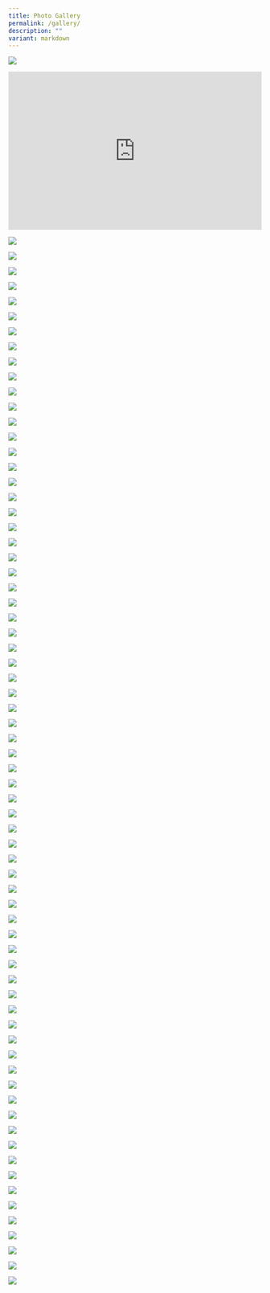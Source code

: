 ```yaml
---
title: Photo Gallery
permalink: /gallery/
description: ""
variant: markdown
---
```

![](/images/hero.png)

<iframe allowfullscreen="" allow="accelerometer; autoplay; clipboard-write; encrypted-media; gyroscope; picture-in-picture; web-share" frameborder="0" title="YouTube video player" src="https://www.youtube.com/embed/egvVfbjybdg?si=UR_JRksdYuAab8sn" height="315" width="100%"></iframe>

![](/images/Photo_Gallery/1.jpg)

![](/images/Photo_Gallery/2.jpg)

![](/images/Photo_Gallery/3.jpg)

![](/images/Photo_Gallery/4.jpg)

![](/images/Photo_Gallery/5.jpg)

![](/images/Photo_Gallery/6.jpg)

![](/images/Photo_Gallery/7.jpg)

![](/images/Photo_Gallery/8.jpg)

![](/images/Photo_Gallery/9.jpg)

![](/images/Photo_Gallery/10.jpg)

![](/images/Photo_Gallery/11.jpg)

![](/images/Photo_Gallery/12.jpg)

![](/images/Photo_Gallery/13.jpg)

![](/images/Photo_Gallery/14.jpg)

![](/images/Photo_Gallery/15.jpg)

![](/images/Photo_Gallery/16.jpg)

![](/images/Photo_Gallery/17.jpg)

![](/images/Photo_Gallery/18.jpg)

![](/images/Photo_Gallery/19.jpg)

![](/images/Photo_Gallery/20.jpg)

![](/images/Photo_Gallery/21.jpg)

![](/images/Photo_Gallery/22.jpg)

![](/images/Photo_Gallery/23.jpg)

![](/images/Photo_Gallery/24.jpg)

![](/images/Photo_Gallery/25.jpg)

![](/images/Photo_Gallery/26.jpg)

![](/images/Photo_Gallery/27.jpg)

![](/images/Photo_Gallery/28.jpg)

![](/images/Photo_Gallery/29.jpg)

![](/images/Photo_Gallery/30.jpg)

![](/images/Photo_Gallery/31.jpg)

![](/images/Photo_Gallery/32.jpg)

![](/images/Photo_Gallery/33.jpg)

![](/images/Photo_Gallery/34.jpg)

![](/images/Photo_Gallery/35.jpg)

![](/images/Photo_Gallery/36.jpg)

![](/images/Photo_Gallery/37.jpg)

![](/images/Photo_Gallery/38.jpg)

![](/images/Photo_Gallery/39.jpg)

![](/images/Photo_Gallery/40.jpg)

![](/images/Photo_Gallery/41.jpg)

![](/images/Photo_Gallery/42.jpg)

![](/images/Photo_Gallery/43.jpg)

![](/images/Photo_Gallery/44.jpg)

![](/images/Photo_Gallery/45.jpg)

![](/images/Photo_Gallery/46.jpg)

![](/images/Photo_Gallery/47.jpg)

![](/images/Photo_Gallery/48.jpg)

![](/images/Photo_Gallery/49.jpg)

![](/images/Photo_Gallery/50.jpg)

![](/images/Photo_Gallery/51.jpg)

![](/images/Photo_Gallery/52.jpg)

![](/images/Photo_Gallery/53.jpg)

![](/images/Photo_Gallery/54.jpg)

![](/images/Photo_Gallery/55.jpg)

![](/images/Photo_Gallery/56.jpg)

![](/images/Photo_Gallery/57.jpg)

![](/images/Photo_Gallery/58.jpg)

![](/images/Photo_Gallery/59.jpg)

![](/images/Photo_Gallery/60.jpg)

![](/images/Photo_Gallery/61.jpg)

![](/images/Photo_Gallery/62.jpg)

![](/images/Photo_Gallery/63.jpg)

![](/images/Photo_Gallery/64.jpg)

![](/images/Photo_Gallery/65.jpg)

![](/images/Photo_Gallery/66.jpg)

![](/images/Photo_Gallery/67.jpg)

![](/images/Photo_Gallery/68.jpg)

![](/images/Photo_Gallery/69.jpg)

![](/images/Photo_Gallery/70.jpg)